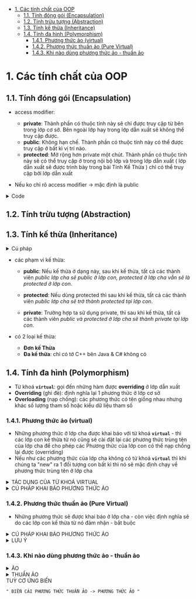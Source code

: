 - [1. Các tính chất của OOP](#1-các-tính-chất-của-oop)
  - [1.1. Tính đóng gói (Encapsulation)](#11-tính-đóng-gói-encapsulation)
  - [1.2. Tính trừu tượng (Abstraction)](#12-tính-trừu-tượng-abstraction)
  - [1.3. Tính kế thừa (Inheritance)](#13-tính-kế-thừa-inheritance)
  - [1.4. Tính đa hình (Polymorphism)](#14-tính-đa-hình-polymorphism)
    - [1.4.1. Phương thức ảo (virtual)](#141-phương-thức-ảo-virtual)
    - [1.4.2. Phương thức thuần ảo (Pure Virtual)](#142-phương-thức-thuần-ảo-pure-virtual)
    - [1.4.3. Khi nào dùng phương thức ảo - thuần ảo](#143-khi-nào-dùng-phương-thức-ảo---thuần-ảo)

# 1. Các tính chất của OOP
## 1.1. Tính đóng gói (Encapsulation)

- access modifier:
    + **private**: Thành phần có thuộc tính này sẽ chỉ được truy cập từ bên trong lớp cơ sở.
Bên ngoài lớp hay trong lớp dẫn xuất sẽ không thể truy cập được.
    + **public**: Không hạn chế. Thành phần có thuộc tính này có thể được truy cập ở bất kì vị trí nào.
    + **protected**: Mở rộng hơn private một chút. Thành phần có thuộc tính này sẽ có thể truy cập ở trong nội bộ lớp 
và trong lớp dẫn xuất ( lớp dẫn xuất sẽ được trình bày trong bài Tính Kế Thừa ) chỉ có thể truy cập bởi lớp dẫn xuất

- Nếu ko chỉ rõ access modifier -> mặc định là public

<details>
<summary> Code </summary>

```cpp

class Workers
{
private:
    string fullName;
    int age;
    string sex;
    string address;
    string phone;

public:
    Workers();
    void input();
    void output();
    ~Workers();
};

```

</details>


## 1.2. Tính trừu tượng (Abstraction)

## 1.3. Tính kế thừa (Inheritance)

<details>
<summary> Cú pháp </summary>

```
class <tên class con> : < access modifier> <tên class cha>
```

```cpp
class child : public parent
```
- ***Nếu không chỉ rõ access modifier thì mặc định là private***

</details>

- các phạm vi kế thừa:
  - **public**: Nếu kế thừa ở dạng này, sau khi kế thừa, tất cả các thành viên *public lớp cha sẽ public ở lớp con, protected ở lớp cha vẫn sẽ là protected ở lớp con*.

  - **protected**: Nếu dùng protected thì sau khi kế thừa, tất cả các thành viên *public lớp cha sẽ trở thành protected tại lớp con*.

  - **private**: Trường hợp ta sử dụng private, thì sau khi kế thừa, tất cả các thành viên *public và protected ở lớp cha sẽ thành private tại lớp con*.

- có 2 loại kế thừa:
  - **Đơn kế Thừa**  
  - **Đa kế thừa**: chỉ có tở C++ bên Java & C# không có 


## 1.4. Tính đa hình (Polymorphism)
- Từ khoá **`virtual`**: gọi đến những hàm được **overriding** ở lớp dẫn xuất
- **Overriding** (ghi đè): định nghĩa lại 1 phương thức ở lớp cơ sở
- **Overloading** (nạp chồng): các phương thức có tên giồng nhau nhưng khác số lượng tham số hoặc kiểu dữ liệu tham số


### 1.4.1. Phương thức ảo (virtual)
- Những phương thức ở lớp cha được khai báo với từ khoá **`virtual`** - thì các lớp con kế
thừa từ nó cũng sẽ cài đặt lại các phương thức trùng tên của lớp cha để cho phép các Phương
thức của lớp con có thể nạp chồng lại được (overriding)
- Nếu như các phương thức của lớp cha không có từ khoá **`virtual`** thì khi chúng ta "new" ra 
1 đối tượng con bất kì thì nó sẽ mặc định chạy về phương thức trùng tên ở lớp cha

<details>
<summary> TÁC DỤNG CỦA TỪ KHOÁ VIRTUAL </summary>

- Nếu như các phương thức của lớp cha có khai báo từ khoá virtual thì khi new ra 1 đối tượng
con nào đó bất kì thì khi đó nó sẽ chạy vào phương thức trùng tên của lớp con đó - nó cho
chúng ta gọi lại phương thức trùng tên của lớp con

</details>

<details>
<summary> CÚ PHÁP KHAI BÁO PHƯƠNG THỨC ẢO </summary>

```
virtual<kiểu dữ liệu><tên phương thức>(các tham số truyền vào nếu có);
```

```cpp
virtual void alert() // phương thức ảo
    {
        cout << "Hello word" << endl;
    }
```

</details>

### 1.4.2. Phương thức thuần ảo (Pure Virtual)
- Những phương thức sẽ được khai báo ở lớp cha - còn việc định nghĩa sẽ do các lớp con kế thừa từ nó đảm nhận - bắt buộc

<details>
<summary> CÚ PHÁP KHAI BÁO PHƯƠNG THỨC ẢO </summary>

```
virtual<kiểu dữ liệu><tên phương thức>(các tham số truyền vào nếu có)=0;
```

```cpp
virtual void calculate() = 0; // phương thức thuần ảo
```

</details>

<details>
<summary> LƯU Ý </summary>

- Nếu ở lớp cha có các khai báo phương thức thuần ảo - thì qui tắc các lớp con nào mà kế thừa lại từ lớp cha - thì các lớp con kế thừa từ lớp cha đó bắt buộc phải đi định nghĩa lại phương thưc thuần ảo của lớp cha đó - nếu lớp con mà không định nghĩa ==> `sẽ bị lỗi`

</details>


### 1.4.3. Khi nào dùng phương thức ảo - thuần ảo

<details>
<summary> ẢO </summary>

- Dùng khi ở lớp cha **có** thông tin gì để xử lí  

</details>

<details>
<summary> THUẦN ẢO </summary>

- Dùng khi ở lớp cha **không có** thông tin để xử lí

</details>
TUỲ CƠ ỨNG BIẾN

`" BIẾN CÁI PHƯƠNG THỨC THUẦN ẢO -> PHƯƠNG THỨC ẢO "`
